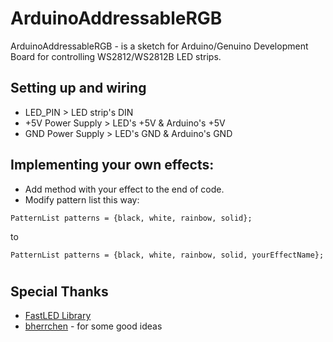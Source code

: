 # ArduinoAddressableRGB

ArduinoAddressableRGB - is a sketch for Arduino/Genuino Development Board for controlling WS2812/WS2812B LED strips.

## Setting up and wiring 
* LED_PIN > LED strip's DIN
* +5V Power Supply > LED's +5V & Arduino's +5V
* GND Power Supply > LED's GND & Arduino's GND


## Implementing your own effects:
* Add method with your effect to the end of code.
* Modify pattern list this way:
```
PatternList patterns = {black, white, rainbow, solid};
```
to
```
PatternList patterns = {black, white, rainbow, solid, yourEffectName};
```
#


## Special Thanks
* [FastLED Library](https://github.com/FastLED/FastLED)
* [bherrchen](https://github.com/bherrchen/WS2812-CaseLedstripControl) - for some good ideas
